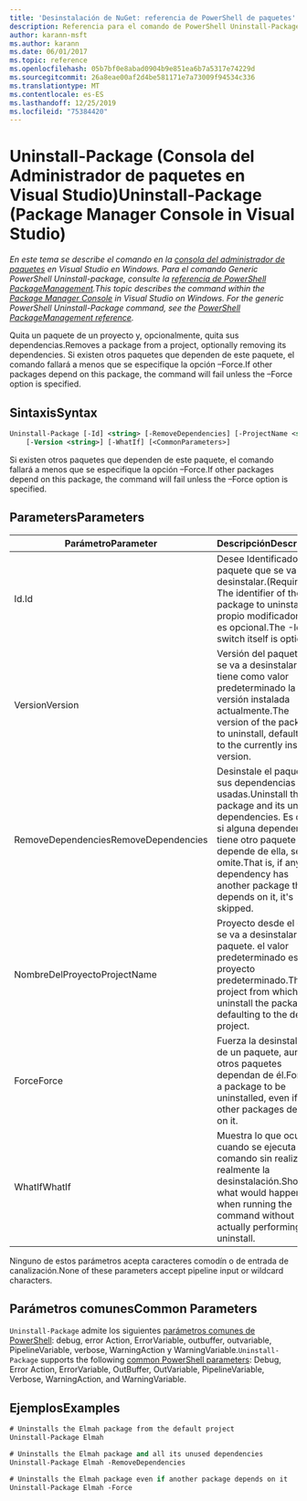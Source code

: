 ```yaml
---
title: 'Desinstalación de NuGet: referencia de PowerShell de paquetes'
description: Referencia para el comando de PowerShell Uninstall-Package en la consola del administrador de paquetes NuGet en Visual Studio.
author: karann-msft
ms.author: karann
ms.date: 06/01/2017
ms.topic: reference
ms.openlocfilehash: 05b7bf0e8abad0904b9e851ea6b7a5317e74229d
ms.sourcegitcommit: 26a8eae00af2d4be581171e7a73009f94534c336
ms.translationtype: MT
ms.contentlocale: es-ES
ms.lasthandoff: 12/25/2019
ms.locfileid: "75384420"
---
```

# <a name="uninstall-package-package-manager-console-in-visual-studio"></a><span data-ttu-id="036a7-103">Uninstall-Package (Consola del Administrador de paquetes en Visual Studio)</span><span class="sxs-lookup"><span data-stu-id="036a7-103">Uninstall-Package (Package Manager Console in Visual Studio)</span></span>

<span data-ttu-id="036a7-104">*En este tema se describe el comando en la [consola del administrador de paquetes](../../consume-packages/install-use-packages-powershell.md) en Visual Studio en Windows. Para el comando Generic PowerShell Uninstall-package, consulte la [referencia de PowerShell PackageManagement](/powershell/module/packagemanagement/?view=powershell-6).*</span><span class="sxs-lookup"><span data-stu-id="036a7-104">*This topic describes the command within the [Package Manager Console](../../consume-packages/install-use-packages-powershell.md) in Visual Studio on Windows. For the generic PowerShell Uninstall-Package command, see the [PowerShell PackageManagement reference](/powershell/module/packagemanagement/?view=powershell-6).*</span></span>

<span data-ttu-id="036a7-105">Quita un paquete de un proyecto y, opcionalmente, quita sus dependencias.</span><span class="sxs-lookup"><span data-stu-id="036a7-105">Removes a package from a project, optionally removing its dependencies.</span></span> <span data-ttu-id="036a7-106">Si existen otros paquetes que dependen de este paquete, el comando fallará a menos que se especifique la opción –Force.</span><span class="sxs-lookup"><span data-stu-id="036a7-106">If other packages depend on this package, the command will fail unless the –Force option is specified.</span></span>

## <a name="syntax"></a><span data-ttu-id="036a7-107">Sintaxis</span><span class="sxs-lookup"><span data-stu-id="036a7-107">Syntax</span></span>

```ps
Uninstall-Package [-Id] <string> [-RemoveDependencies] [-ProjectName <string>] [-Force]
    [-Version <string>] [-WhatIf] [<CommonParameters>]
```

<span data-ttu-id="036a7-108">Si existen otros paquetes que dependen de este paquete, el comando fallará a menos que se especifique la opción –Force.</span><span class="sxs-lookup"><span data-stu-id="036a7-108">If other packages depend on this package, the command will fail unless the –Force option is specified.</span></span>

## <a name="parameters"></a><span data-ttu-id="036a7-109">Parameters</span><span class="sxs-lookup"><span data-stu-id="036a7-109">Parameters</span></span>

| <span data-ttu-id="036a7-110">Parámetro</span><span class="sxs-lookup"><span data-stu-id="036a7-110">Parameter</span></span> | <span data-ttu-id="036a7-111">Descripción</span><span class="sxs-lookup"><span data-stu-id="036a7-111">Description</span></span> |
| --- | --- |
| <span data-ttu-id="036a7-112">Id.</span><span class="sxs-lookup"><span data-stu-id="036a7-112">Id</span></span> | <span data-ttu-id="036a7-113">Desee Identificador del paquete que se va a desinstalar.</span><span class="sxs-lookup"><span data-stu-id="036a7-113">(Required) The identifier of the package to uninstall.</span></span> <span data-ttu-id="036a7-114">El propio modificador-ID es opcional.</span><span class="sxs-lookup"><span data-stu-id="036a7-114">The -Id switch itself is optional.</span></span> |
| <span data-ttu-id="036a7-115">Version</span><span class="sxs-lookup"><span data-stu-id="036a7-115">Version</span></span> | <span data-ttu-id="036a7-116">Versión del paquete que se va a desinstalar, que tiene como valor predeterminado la versión instalada actualmente.</span><span class="sxs-lookup"><span data-stu-id="036a7-116">The version of the package to uninstall, defaulting to the currently installed version.</span></span> |
| <span data-ttu-id="036a7-117">RemoveDependencies</span><span class="sxs-lookup"><span data-stu-id="036a7-117">RemoveDependencies</span></span> | <span data-ttu-id="036a7-118">Desinstale el paquete y sus dependencias no usadas.</span><span class="sxs-lookup"><span data-stu-id="036a7-118">Uninstall the package and its unused dependencies.</span></span> <span data-ttu-id="036a7-119">Es decir, si alguna dependencia tiene otro paquete que depende de ella, se omite.</span><span class="sxs-lookup"><span data-stu-id="036a7-119">That is, if any dependency has another package that depends on it, it's skipped.</span></span> |
| <span data-ttu-id="036a7-120">NombreDelProyecto</span><span class="sxs-lookup"><span data-stu-id="036a7-120">ProjectName</span></span> | <span data-ttu-id="036a7-121">Proyecto desde el que se va a desinstalar el paquete. el valor predeterminado es el proyecto predeterminado.</span><span class="sxs-lookup"><span data-stu-id="036a7-121">The project from which to uninstall the package, defaulting to the default project.</span></span> |
| <span data-ttu-id="036a7-122">Force</span><span class="sxs-lookup"><span data-stu-id="036a7-122">Force</span></span> | <span data-ttu-id="036a7-123">Fuerza la desinstalación de un paquete, aunque otros paquetes dependan de él.</span><span class="sxs-lookup"><span data-stu-id="036a7-123">Forces a package to be uninstalled, even if other packages depend on it.</span></span> |
| <span data-ttu-id="036a7-124">WhatIf</span><span class="sxs-lookup"><span data-stu-id="036a7-124">WhatIf</span></span> | <span data-ttu-id="036a7-125">Muestra lo que ocurre cuando se ejecuta el comando sin realizar realmente la desinstalación.</span><span class="sxs-lookup"><span data-stu-id="036a7-125">Shows what would happen when running the command without actually performing the uninstall.</span></span> |

<span data-ttu-id="036a7-126">Ninguno de estos parámetros acepta caracteres comodín o de entrada de canalización.</span><span class="sxs-lookup"><span data-stu-id="036a7-126">None of these parameters accept pipeline input or wildcard characters.</span></span>

## <a name="common-parameters"></a><span data-ttu-id="036a7-127">Parámetros comunes</span><span class="sxs-lookup"><span data-stu-id="036a7-127">Common Parameters</span></span>

<span data-ttu-id="036a7-128">`Uninstall-Package` admite los siguientes [parámetros comunes de PowerShell](https://go.microsoft.com/fwlink/?LinkID=113216): debug, error Action, ErrorVariable, outbuffer, outvariable, PipelineVariable, verbose, WarningAction y WarningVariable.</span><span class="sxs-lookup"><span data-stu-id="036a7-128">`Uninstall-Package` supports the following [common PowerShell parameters](https://go.microsoft.com/fwlink/?LinkID=113216): Debug, Error Action, ErrorVariable, OutBuffer, OutVariable, PipelineVariable, Verbose, WarningAction, and WarningVariable.</span></span>

## <a name="examples"></a><span data-ttu-id="036a7-129">Ejemplos</span><span class="sxs-lookup"><span data-stu-id="036a7-129">Examples</span></span>

```ps
# Uninstalls the Elmah package from the default project
Uninstall-Package Elmah

# Uninstalls the Elmah package and all its unused dependencies
Uninstall-Package Elmah -RemoveDependencies 

# Uninstalls the Elmah package even if another package depends on it
Uninstall-Package Elmah -Force
```
